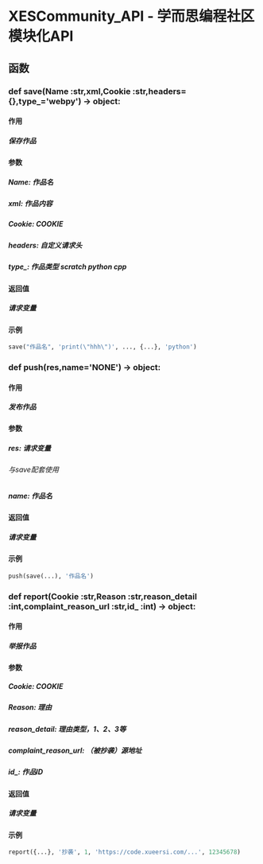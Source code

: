 # XESCommunity_API - 学而思编程社区模块化API

## 函数

### def save(Name :str,xml,Cookie :str,headers={},type_='webpy') -> object:
#### 作用
##### 保存作品
#### 参数
##### Name: 作品名
##### xml: 作品内容
##### Cookie: COOKIE
##### headers: 自定义请求头
##### type_: 作品类型 scratch python cpp
#### 返回值
##### 请求变量
#### 示例
```python
save("作品名", 'print(\"hhh\")', ..., {...}, 'python')
```

### def push(res,name='NONE') -> object:
#### 作用
##### 发布作品
#### 参数
##### res: 请求变量
###### 与save配套使用
##### name: 作品名
#### 返回值
##### 请求变量
#### 示例
```python
push(save(...), '作品名')
```

### def report(Cookie :str,Reason :str,reason_detail :int,complaint_reason_url :str,id_ :int) -> object:
#### 作用
##### 举报作品
#### 参数
##### Cookie: COOKIE
##### Reason: 理由
##### reason_detail: 理由类型，1、2、3等
##### complaint_reason_url: （被抄袭）源地址
##### id_: 作品ID
#### 返回值
##### 请求变量
#### 示例
```python
report({...}, '抄袭', 1, 'https://code.xueersi.com/...', 12345678)
```
